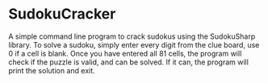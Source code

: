 # SudokuCracker

A simple command line program to crack sudokus using the SudokuSharp library.
To solve a sudoku, simply enter every digit from the clue board, use 0 if a cell is blank.
Once you have entered all 81 cells, the program will check if the puzzle is valid, and can be solved. If it can, the program will print the solution and exit.

